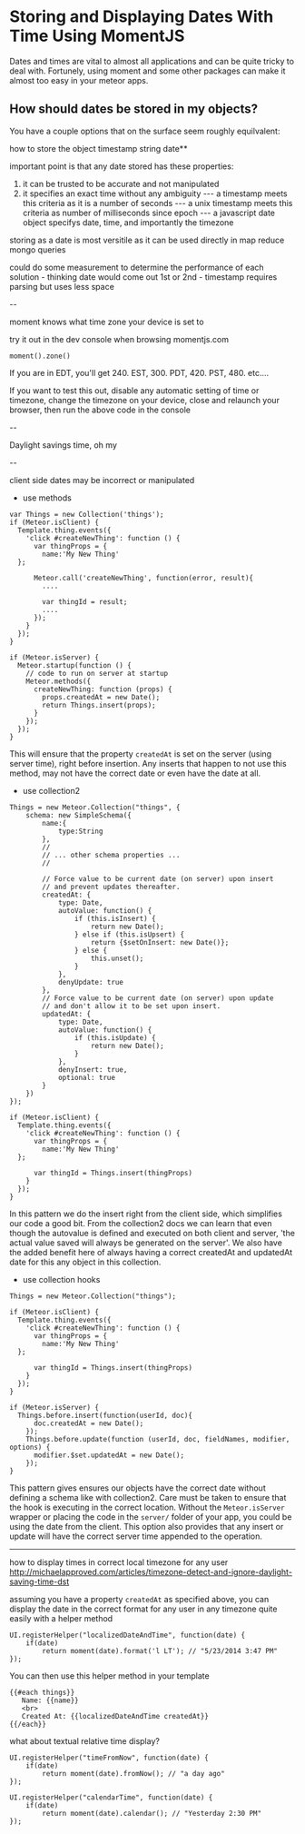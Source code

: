 # Storing and Displaying Dates With Time Using MomentJS

Dates and times are vital to almost all applications and can be quite tricky to deal with.  Fortunely, using moment and some other packages can make it almost too easy in your meteor apps.

## How should dates be stored in my objects?

You have a couple options that on the surface seem roughly equilvalent:


how to store the object
timestamp
string
date**

important point is that any date stored has these properties:
1) it can be trusted to be accurate and not manipulated
2) it specifies an exact time without any ambiguity
--- a timestamp meets this criteria as it is a number of seconds
--- a unix timestamp meets this criteria as number of milliseconds since epoch
--- a javascript date object specifys date, time, and importantly the timezone

storing as a date is most versitile as it can be used directly in map reduce mongo queries

could do some measurement to determine the performance of each solution - thinking date would come out 1st or 2nd - timestamp requires parsing but uses less space

--

moment knows what time zone your device is set to

try it out in the dev console when browsing momentjs.com
```
moment().zone()
```

If you are in EDT, you'll get 240.  EST, 300.  PDT, 420. PST, 480.  etc....


If you want to test this out, disable any automatic setting of time or timezone, change the timezone on your device, close and relaunch your browser, then run the above code in the console



--

Daylight savings time, oh my

--


client side dates may be incorrect or manipulated


- use methods

```
var Things = new Collection('things');
if (Meteor.isClient) {
  Template.thing.events({
    'click #createNewThing': function () {
      var thingProps = {
        name:'My New Thing'
  };

      Meteor.call('createNewThing', function(error, result){
        ....

        var thingId = result;
        ....
      });
    }
  });
}

if (Meteor.isServer) {
  Meteor.startup(function () {
    // code to run on server at startup
    Meteor.methods({
      createNewThing: function (props) {
        props.createdAt = new Date();
        return Things.insert(props);
      }
    });
  });
}
```

This will ensure that the property `createdAt` is set on the server (using server time), right before insertion.  Any inserts that happen to not use this method, may not have the correct date or even have the date at all.


- use collection2
```
Things = new Meteor.Collection("things", {
    schema: new SimpleSchema({
        name:{
        	type:String
    	},
    	//
    	// ... other schema properties ...
    	//

        // Force value to be current date (on server) upon insert
        // and prevent updates thereafter.
        createdAt: {
            type: Date,
            autoValue: function() {
                if (this.isInsert) {
                    return new Date();
                } else if (this.isUpsert) {
                    return {$setOnInsert: new Date()};
                } else {
                    this.unset();
                }
            },
            denyUpdate: true
        },
        // Force value to be current date (on server) upon update
        // and don't allow it to be set upon insert.
        updatedAt: {
            type: Date,
            autoValue: function() {
                if (this.isUpdate) {
                    return new Date();
                }
            },
            denyInsert: true,
            optional: true
        }
    })
});

if (Meteor.isClient) {
  Template.thing.events({
    'click #createNewThing': function () {
      var thingProps = {
        name:'My New Thing'
  };

      var thingId = Things.insert(thingProps)
    }
  });
}
```
In this pattern we do the insert right from the client side, which simplifies our code a good bit.  From the collection2 docs we can learn that even though the autovalue is defined and executed on both client and server, 'the actual value saved will always be generated on the server'.  We also have the added benefit here of always having a correct createdAt and updatedAt date for this any object in this collection.

- use collection hooks
```
Things = new Meteor.Collection("things");

if (Meteor.isClient) {
  Template.thing.events({
    'click #createNewThing': function () {
      var thingProps = {
        name:'My New Thing'
  };

      var thingId = Things.insert(thingProps)
    }
  });
}

if (Meteor.isServer) {
  Things.before.insert(function(userId, doc){
	  doc.createdAt = new Date();
	});
	Things.before.update(function (userId, doc, fieldNames, modifier, options) {
	  modifier.$set.updatedAt = new Date();
	});
}
```
This pattern gives ensures our objects have the correct date without defining a schema like with collection2.  Care must be taken to ensure that the hook is executing in the correct location. Without the `Meteor.isServer` wrapper or placing the code in the `server/` folder of your app, you could be using the date from the client.  This option also provides that any insert or update will have the correct server time appended to the operation.



----


how to display times in correct local timezone for any user
http://michaelapproved.com/articles/timezone-detect-and-ignore-daylight-saving-time-dst

assuming you have a property `createdAt` as specified above, you can display the date in the correct format for any user in any timezone quite easily with a helper method

```
UI.registerHelper("localizedDateAndTime", function(date) {
	if(date)
		return moment(date).format('l LT'); // "5/23/2014 3:47 PM"
});
```

You can then use this helper method in your template
```
{{#each things}}
   Name: {{name}}
   <br>
   Created At: {{localizedDateAndTime createdAt}}
{{/each}}
```



what about textual relative time display?

```
UI.registerHelper("timeFromNow", function(date) {
	if(date)
		return moment(date).fromNow(); // "a day ago"
});

UI.registerHelper("calendarTime", function(date) {
	if(date)
		return moment(date).calendar(); // "Yesterday 2:30 PM"
});

```
